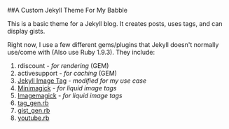 ##A Custom Jekyll Theme For My Babble

This is a basic theme for a Jekyll blog. It creates posts, uses tags, and can display gists.

Right now, I use a few different gems/plugins that Jekyll doesn't normally use/come with (Also use Ruby 1.9.3). They include:

1. rdiscount - _for rendering_ (GEM)
2. activesupport - _for caching_ (GEM)
3. [Jekyll Image Tag](https://github.com/robwierzbowski/jekyll-image-tag) - _modified for my use case_
4. [Minimagick](https://github.com/minimagick/minimagick) - _for liquid image tags_
5. [Imagemagick](http://www.imagemagick.org/script/index.php) - _for liquid image tags_
6. [tag_gen.rb](http://charliepark.org/tags-in-jekyll/)
7. [gist_gen.rb](http://blog.55minutes.com/2012/03/liquid-gist-tag-for-jekyll/#gist-1937862-gist-rb)
8. [youtube.rb](https://gist.github.com/joelverhagen/1805814)